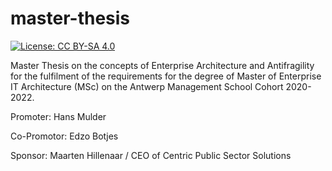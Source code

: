 # master-thesis
[![License: CC BY-SA 4.0](https://licensebuttons.net/l/by-sa/4.0/80x15.png)](https://creativecommons.org/licenses/by-sa/4.0/)

Master Thesis on the concepts of Enterprise Architecture and Antifragility for the fulfilment of the requirements for the degree of Master of Enterprise IT Architecture (MSc) on the Antwerp Management School Cohort 2020-2022.

Promoter: Hans Mulder

Co-Promotor: Edzo Botjes

Sponsor: Maarten Hillenaar / CEO of Centric Public Sector Solutions
